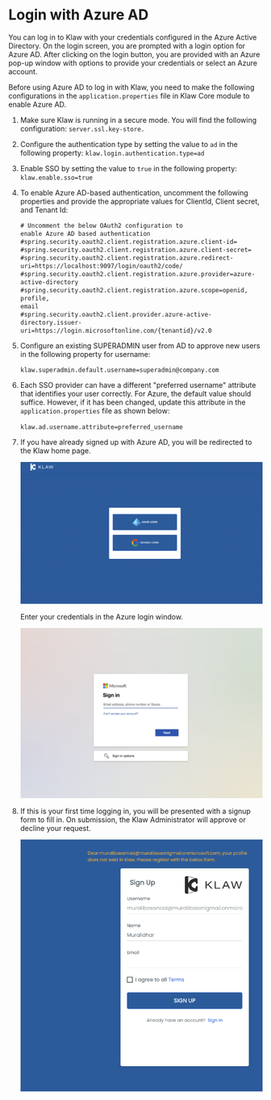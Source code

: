 # Login with Azure AD

You can log in to Klaw with your credentials configured in the Azure
Active Directory. On the login screen, you are prompted with a login
option for Azure AD. After clicking on the login button, you are
provided with an Azure pop-up window with options to provide your
credentials or select an Azure account.

Before using Azure AD to log in with Klaw, you need to make the
following configurations in the `application.properties` file in
Klaw Core module to enable Azure AD.

1.  Make sure Klaw is running in a secure mode. You will find the
    following configuration: `server.ssl.key-store.`

2.  Configure the
    authentication type by setting the value to `ad` in the following
    property: `klaw.login.authentication.type=ad`

3.  Enable SSO by setting the value to `true` in the following
    property: `klaw.enable.sso=true`

4.  To enable Azure AD-based authentication, uncomment the following
    properties and provide the appropriate values for ClientId, Client
    secret, and Tenant Id:

        # Uncomment the below OAuth2 configuration to
        enable Azure AD based authentication
        #spring.security.oauth2.client.registration.azure.client-id=
        #spring.security.oauth2.client.registration.azure.client-secret=
        #spring.security.oauth2.client.registration.azure.redirect-uri=https://localhost:9097/login/oauth2/code/
        #spring.security.oauth2.client.registration.azure.provider=azure-active-directory
        #spring.security.oauth2.client.registration.azure.scope=openid, profile,
        email
        #spring.security.oauth2.client.provider.azure-active-directory.issuer-uri=https://login.microsoftonline.com/{tenantid}/v2.0

5.  Configure an existing SUPERADMIN user from AD to approve new users
    in the following property for username:

        klaw.superadmin.default.username=superadmin@company.com

6.  Each SSO provider can have a different "preferred username" attribute that identifies your user correctly.
    For Azure, the default value should suffice. However, if it has been changed, update this attribute in the `application.properties` file as shown below:

    `klaw.ad.username.attribute=preferred_username`

7.  If you have already signed up with Azure AD, you will be redirected to the Klaw home page.

    ![image](../../../static/images/authentication/OAuthLogin.png)

    Enter your credentials in the Azure login window.

    ![image](../../../static/images/authentication/AzureLogin.png)

8.  If this is your first time logging in, you will be presented with a signup form to fill in. On submission, the Klaw Administrator will approve or decline your request.

    ![image](../../../static/images/authentication/OAuthSignupForm.png)
